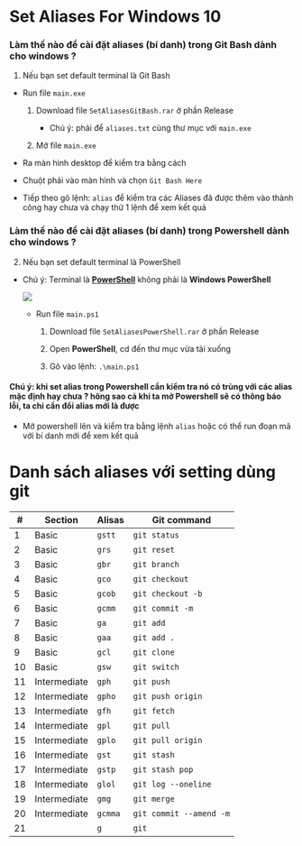 # Set Aliases For Windows 10

### Làm thế nào để cài đặt aliases (bí danh) trong Git Bash dành cho windows ?

1.  Nếu bạn set default terminal là Git Bash

- Run file `main.exe`

  1. Download file `SetAliasesGitBash.rar` ở phần Release

     - Chú ý: phải để `aliases.txt` cùng thư mục với `main.exe`

  2. Mở file `main.exe`

- Ra màn hình desktop để kiểm tra bằng cách

- Chuột phải vào màn hình và chọn `Git Bash Here`

- Tiếp theo gõ lệnh: `alias` để kiểm tra các Aliases đã được thêm vào thành công hay chưa và chạy thử 1 lệnh để xem kết quả

### Làm thế nào để cài đặt aliases (bí danh) trong Powershell dành cho windows ?

2.  Nếu bạn set default terminal là PowerShell

- Chú ý: Terminal là **[PowerShell](https://github.com/PowerShell/PowerShell)** không phải là **Windows PowerShell**

  ![](https://github.com/nmhung2022/SetAliasesForWindows/blob/main/searchpowershell.png?raw=true)

  - Run file `main.ps1`

    1. Download file `SetAliasesPowerShell.rar` ở phần Release

    2. Open **PowerShell**, cd đến thư mục vừa tải xuống

    3. Gõ vào lệnh: `.\main.ps1`

#### Chú ý: khi set alias trong Powershell cần kiểm tra nó có trùng với các alias mặc định hay chưa ? hông sao cả khi ta mở Powershell sẽ có thông báo lỗi, ta chỉ cần đổi alias mới là được

- Mở powershell lên và kiểm tra bằng lệnh `alias` hoặc có thể run đoạn mã với bí danh mới để xem kết quả

# Danh sách aliases với setting dùng git

| #   | Section      | Alisas  | Git command             |
| --- | ------------ | ------- | ----------------------- |
| 1   | Basic        | `gstt`  | `git status`            |
| 2   | Basic        | `grs`   | `git reset`             |
| 3   | Basic        | `gbr`   | `git branch`            |
| 4   | Basic        | `gco`   | `git checkout `         |
| 5   | Basic        | `gcob`  | `git checkout -b`       |
| 6   | Basic        | `gcmm`  | `git commit -m`         |
| 7   | Basic        | `ga`    | `git add`               |
| 8   | Basic        | `gaa`   | `git add .`             |
| 9   | Basic        | `gcl`   | `git clone`             |
| 10  | Basic        | `gsw`   | `git switch`            |
| 11  | Intermediate | `gph`   | `git push`              |
| 12  | Intermediate | `gpho`  | `git push origin`       |
| 13  | Intermediate | `gfh`   | `git fetch`             |
| 14  | Intermediate | `gpl`   | `git pull`              |
| 15  | Intermediate | `gplo`  | `git pull origin`       |
| 16  | Intermediate | `gst`   | `git stash`             |
| 17  | Intermediate | `gstp`  | `git stash pop`         |
| 18  | Intermediate | `glol`  | `git log --oneline`     |
| 19  | Intermediate | `gmg`   | `git merge`             |
| 20  | Intermediate | `gcmma` | `git commit --amend -m` |
| 21  |              | `g`     | `git`                   |
